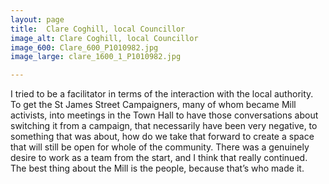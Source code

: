 ```yaml
---
layout: page
title:  Clare Coghill, local Councillor
image_alt: Clare Coghill, local Councillor
image_600: Clare_600_P1010982.jpg
image_large: clare_1600_1_P1010982.jpg

---
```

I tried to be a facilitator in terms of the interaction with the local authority. To get the St James Street Campaigners, many of whom became Mill activists, into meetings in the Town Hall to have those conversations about switching it from a campaign, that necessarily have been very negative, to something that was about, how do we take that forward to create a space that will still be open for whole of the community. There was a genuinely desire to work as a team from the start, and I think that really continued. The best thing about the Mill is the people, because that’s who made it.
